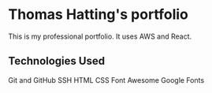 # Thomas Hatting's portfolio

This is my professional portfolio. It uses AWS and React.


## Technologies Used

Git and GitHub
SSH
HTML
CSS
Font Awesome
Google Fonts
